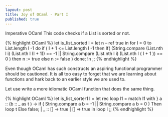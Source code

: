 ```yaml
---
layout: post
title: Joy of OCaml - Part I
published: true
---
```



Imperative OCaml
This code checks if a List is sorted or not. 

{% highlight OCaml %}
let is_list_sorted l =
let n – ref true in
for I = 0 to List.length l -1 do
if ( I + 1 <= List.length l -1 then
	If( (String.compare (List.nth l i) (List.nth l (I + 1)) == -1 ||
                    String.compare (List.nth l i) (List.nth l ( I + 1 )) == 0 ) then n := true
else n := false )
done;
!n
;;
{% endhighlight %}

Even though OCaml has such constructs
an aspiring functional programmer should be cautioned. It is all too easy to forget
that we are learning about functions and hark back to an earlier style we are used to.

Let use write a more idiomatic OCaml function that does the same thing.

{% highlight OCaml %}
let is_list_sorter1 l =
let rec loop l1 =
match l1 with
} a :: (b :: _ as t ) -> if ( String.compare a b = -1 || String.compare a b = 0 )
                                  Then loop t
                                   Else false;
| _ :: [] -> true
| [] => true
in loop l
;;
{% endhighlight %}

